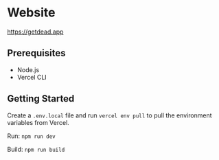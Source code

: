 # Website

https://getdead.app

## Prerequisites

- Node.js
- Vercel CLI

## Getting Started

Create a `.env.local` file and run `vercel env pull` to pull the environment variables from Vercel.

Run:
`npm run dev`

Build:
`npm run build`
